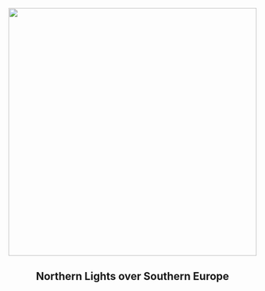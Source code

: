
<p align="center"><img src="https://apod.nasa.gov/apod/image/2304/NlightsSeurope_Cordero_960.jpg" width="500" height="500"></p>
<h2 align="center"> Northern Lights over Southern Europe </h2>
